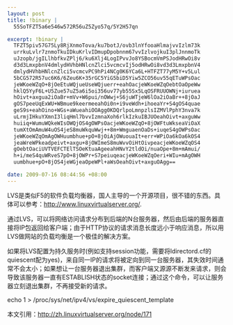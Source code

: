 ```yaml
--- 
layout: post
title: !binary |
  55SoTFZT5a6e546w572R56uZ5Zyo57q/5Y2H57qn

excerpt: !binary |
  TFZT5piv57G75Ly8RjXnmoTova/ku7botJ/ovb3lnYfooaHlmajvvIzlm73k
  urrkuLvlr7znmoTkuIDkuKrlvIDmupDpobnnm67vvIzlvojkuI3plJnnmoTk
  uJzopb/jgILlhbfkvZPlj6/ku6Xlj4LogIPvvJo8YSBocmVmPSJodHRwOi8v
  d3d3LmxpbnV4dmlydHVhbHNlcnZlci5vcmcvIj5odHRwOi8vd3d3LmxpbnV4
  dmlydHVhbHNlcnZlci5vcmcvPC9hPi4NCg0K6YCa6L+HTFZT77yM5Y+v5Lul
  5bCG572R57uc6K6/6Zeu6K+35rGC5YiG5biD5Yiw5ZCO56uv55qETuWPsOac
  jeWKoeWZqO+8jOeEtuWQjueUseWQjuerr+eahOacjeWKoeWZqOebtOaOpeWw
  hklQ5YyF6L+U5Zue57uZ5a6i5oi356uv77yb55Sx5LqOSFRUUOWNj+iuruea
  hOivt+axgua2iOaBr+mVv+W6pui/nOWwj+S6juWTjeW6lOa2iOaBr++8jOaJ
  gOS7peeUqExWU+WBmue9keermeeahOi0n+i9veWdh+ihoeaYr+S4gOS4quae
  geS9s+eahOino+WGs+aWueahiOOAgg0KDQrlpoLmnpzlsIZMVlPphY3nva7k
  uLrmjIHkuYXmnI3liqHml7bvvIzmnaXoh6rlkIzkuIBJUOeahOivt+axguWw
  huiiq+WumuWQkeWIsOWQjOS4gOWPsOacjeWKoeWZqO+8jOWFtuWkseaViOaX
  tumXtOmAmuW4uOS4jeS8muWkquWwj++8m+WmguaenOaDs+iuqeS4gOWPsOac
  jeWKoeWZqOmAgOWHuumbhue+pO+8jOiAjOWuouaIt+err+WPiOa6kOa6kOS4
  jeaWreWPkeadpeivt+axgu+8jOWImeS8muWvvOiHtOivpeacjeWKoeWZqOS4
  gOebtOaciUVTVEFCTElTSOeKtuaAgeeahHNvY2tldOi/nuaOpe+8m+mAmui/
  h+i/meS4quWRveS7pO+8jOWPr+S7peiuqeacjeWKoeWZqOeri+WIu+mAgOWH
  uumbhue+pO+8jOS4jeWGjeaOpeWPl+aWsOeahOivt+axguOAgg==

date: 2009-07-16 08:44:56 +08:00
---
```

LVS是类似F5的软件负载均衡器，国人主导的一个开源项目，很不错的东西。具体可以参考：<a href="http://www.linuxvirtualserver.org/">http://www.linuxvirtualserver.org/</a>.

通过LVS，可以将网络访问请求分布到后端的N台服务器，然后由后端的服务器直接将IP包返回给客户端；由于HTTP协议的请求消息长度远小于响应消息，所以用LVS做网站的负载均衡是一个极佳的解决方案。

如果将LVS配置为持久服务时(例如支持session功能，需要将ldirectord.cf的quiescent配为yes)，来自同一IP的请求将被定向到同一台服务器，其失效时间通常不会太小；如果想让一台服务器退出集群，而客户端又源源不断发来请求，则会导致该服务器一直有ESTABLISH状态的socket连接；通过这个命令，可以让服务器立刻退出集群，不再接受新的请求。

echo 1 > /proc/sys/net/ipv4/vs/expire_quiescent_template
<!--more-->
本文引用：<a href="http://zh.linuxvirtualserver.org/node/171">http://zh.linuxvirtualserver.org/node/171</a>

